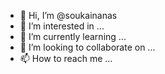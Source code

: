 - 👋 Hi, I’m @soukainanas
- 👀 I’m interested in ...
- 🌱 I’m currently learning ...
- 💞️ I’m looking to collaborate on ...
- 📫 How to reach me ...

<!---
soukainanas/soukainanas is a ✨ special ✨ repository because its `README.md` (this file) appears on your GitHub profile.
You can click the Preview link to take a look at your changes.
--->
